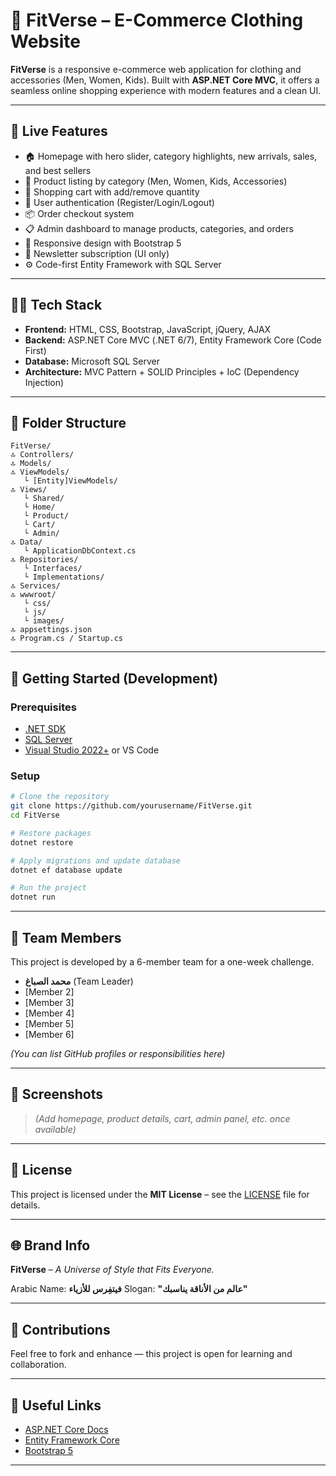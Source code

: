 # 👗 FitVerse – E-Commerce Clothing Website

**FitVerse** is a responsive e-commerce web application for clothing and accessories (Men, Women, Kids). Built with **ASP.NET Core MVC**, it offers a seamless online shopping experience with modern features and a clean UI.

---

## 🛙️ Live Features

* 🏠 Homepage with hero slider, category highlights, new arrivals, sales, and best sellers
* 👔 Product listing by category (Men, Women, Kids, Accessories)
* 🛒 Shopping cart with add/remove quantity
* 🔐 User authentication (Register/Login/Logout)
* 📦 Order checkout system
* 📋 Admin dashboard to manage products, categories, and orders
* 💬 Responsive design with Bootstrap 5
* 📩 Newsletter subscription (UI only)
* ⚙️ Code-first Entity Framework with SQL Server

---

## 🧑‍💻 Tech Stack

* **Frontend:** HTML, CSS, Bootstrap, JavaScript, jQuery, AJAX
* **Backend:** ASP.NET Core MVC (.NET 6/7), Entity Framework Core (Code First)
* **Database:** Microsoft SQL Server
* **Architecture:** MVC Pattern + SOLID Principles + IoC (Dependency Injection)

---

## 📂 Folder Structure

```
FitVerse/
🔝 Controllers/
🔝 Models/
🔝 ViewModels/
   └️ [Entity]ViewModels/
🔝 Views/
   └️ Shared/
   └️ Home/
   └️ Product/
   └️ Cart/
   └️ Admin/
🔝 Data/
   └️ ApplicationDbContext.cs
🔝 Repositories/
   └️ Interfaces/
   └️ Implementations/
🔝 Services/
🔝 wwwroot/
   └️ css/
   └️ js/
   └️ images/
🔝 appsettings.json
🔝 Program.cs / Startup.cs
```

---

## 🚀 Getting Started (Development)

### Prerequisites

* [.NET SDK](https://dotnet.microsoft.com/en-us/download)
* [SQL Server](https://www.microsoft.com/en-us/sql-server/sql-server-downloads)
* [Visual Studio 2022+](https://visualstudio.microsoft.com/) or VS Code

### Setup

```bash
# Clone the repository
git clone https://github.com/yourusername/FitVerse.git
cd FitVerse

# Restore packages
dotnet restore

# Apply migrations and update database
dotnet ef database update

# Run the project
dotnet run
```

---

## 👥 Team Members

This project is developed by a 6-member team for a one-week challenge.

* **محمد الصباغ** (Team Leader)
* \[Member 2]
* \[Member 3]
* \[Member 4]
* \[Member 5]
* \[Member 6]

*(You can list GitHub profiles or responsibilities here)*

---

## 📸 Screenshots

> *(Add homepage, product details, cart, admin panel, etc. once available)*

---

## 📄 License

This project is licensed under the **MIT License** – see the [LICENSE](./LICENSE) file for details.

---

## 🌐 Brand Info

**FitVerse** – *A Universe of Style that Fits Everyone.*

Arabic Name: **فيتفِرس للأزياء**
Slogan: **"عالم من الأناقة يناسبك"**

---

## 🤝 Contributions

Feel free to fork and enhance — this project is open for learning and collaboration.

---

## 🔗 Useful Links

* [ASP.NET Core Docs](https://learn.microsoft.com/en-us/aspnet/core/)
* [Entity Framework Core](https://learn.microsoft.com/en-us/ef/core/)
* [Bootstrap 5](https://getbootstrap.com/)

---
